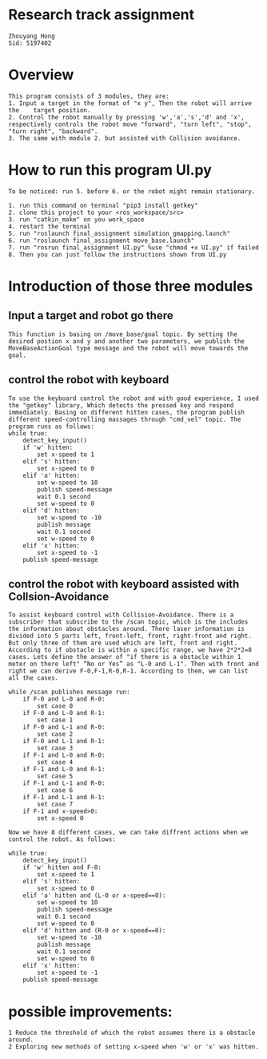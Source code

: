 # Research track assignment
    Zhouyang Hong
    Sid: 5197402

# Overview
    This program consists of 3 modules, they are:
    1. Input a target in the format of "x y", Then the robot will arrive the    target position.
    2. Control the robot manually by pressing 'w','a','s','d' and 'x', respectively controls the robot move "forward", "turn left", "stop", "turn right", "backward".
    3. The same with module 2. but assisted with Collision avoidance.

# How to run this program UI.py
    To be noticed: run 5. before 6. or the robot might remain stationary.
    
    1. run this command on terminal "pip3 install getkey"
    2. clone this project to your <ros_workspace/src>
    3. run "catkin_make" on you work_space
    4. restart the terminal
    5. run "roslaunch final_assignment simulation_gmapping.launch"
    6. run "roslaunch final_assignment move_base.launch"
    7. run "rosrun final_assignment UI.py" %use "chmod +x UI.py" if failed
    8. Then you can just follow the instructions shown from UI.py
    
# Introduction of those three modules
## Input a target and robot go there
    This function is basing on /move_base/goal topic. By setting the desired postion x and y and another two parameters, we publish the MoveBaseActionGoal type message and the robot will move towards the goal.
## control the robot with keyboard
    To use the keyboard control the robot and with good experience, I used the "getkey" library, Which detects the pressed key and respond immediately. Basing on different hitten cases, the program publish different speed-controlling massages through "cmd_vel" topic. The program runs as follows:
    while true:
        detect_key_input()
        if 'w' hitten:
            set x-speed to 1
        elif 's' hitten:
            set x-speed to 0
        elif 'a' hitten:
            set w-speed to 10
            publish speed-message
            wait 0.1 second
            set w-speed to 0
        elif 'd' hitten:
            set w-speed to -10
            publish message
            wait 0.1 second
            set w-speed to 0
        elif 'x' hitten:
            set x-speed to -1
        publish speed-message
## control the robot with keyboard assisted with Collsion-Avoidance
    To assist keyboard control with Collision-Avoidance. There is a subscriber that subscribe to the /scan topic, which is the includes the information about obstacles around. There laser information is divided into 5 parts left, front-left, front, right-front and right. But only three of them are used which are left, front and right.
    According to if obstacle is within a specific range, we have 2*2*2=8 cases. Lets define the answer of "if there is a obstacle within 1 meter on there left" “No or Yes” as "L-0 and L-1". Then with front and right we can derive F-0,F-1,R-0,R-1. According to them, we can list all the cases.
    
    while /scan publishes message run:
        if F-0 and L-0 and R-0:
            set case 0
        if F-0 and L-0 and R-1:
            set case 1
        if F-0 and L-1 and R-0:
            set case 2
        if F-0 and L-1 and R-1:
            set case 3
        if F-1 and L-0 and R-0:
            set case 4
        if F-1 and L-0 and R-1:
            set case 5
        if F-1 and L-1 and R-0:
            set case 6
        if F-1 and L-1 and R-1:
            set case 7
        if F-1 and x-speed>0:
            set x-speed 0
        
    Now we have 8 different cases, we can take diffrent actions when we control the robot. As follows:
    
    while true:
        detect_key_input()
        if 'w' hitten and F-0:
            set x-speed to 1
        elif 's' hitten:
            set x-speed to 0
        elif 'a' hitten and (L-0 or x-speed==0):
            set w-speed to 10
            publish speed-message
            wait 0.1 second
            set w-speed to 0
        elif 'd' hitten and (R-0 or x-speed==0):
            set w-speed to -10
            publish message
            wait 0.1 second
            set w-speed to 0
        elif 'x' hitten:
            set x-speed to -1
        publish speed-message

# possible improvements:
    
    1 Reduce the threshold of which the robot assumes there is a obstacle around.
    2 Exploring new methods of setting x-speed when 'w' or 'x' was hitten.
    